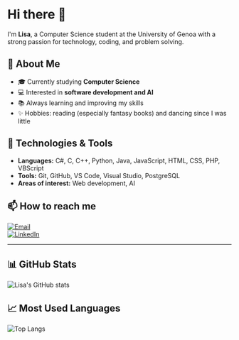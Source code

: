 # Hi there 👋

I'm **Lisa**, a Computer Science student at the University of Genoa with a strong passion for technology, coding, and problem solving.

## 🚀 About Me
- 🎓 Currently studying **Computer Science**
- 💻 Interested in **software development and AI**
- 📚 Always learning and improving my skills
- ✨ Hobbies: reading (especially fantasy books) and dancing since I was little  

## 🔧 Technologies & Tools
- **Languages:** C#, C, C++, Python, Java, JavaScript, HTML, CSS, PHP, VBScript  
- **Tools:** Git, GitHub, VS Code, Visual Studio, PostgreSQL  
- **Areas of interest:** Web development, AI  

## 📫 How to reach me
[![Email](https://img.shields.io/badge/Email-caviglialisa01%40gmail.com-red?style=for-the-badge&logo=gmail)](mailto:caviglialisa01@gmail.com)  
[![LinkedIn](https://img.shields.io/badge/LinkedIn-Lisa%20Caviglia-blue?style=for-the-badge&logo=linkedin)](https://www.linkedin.com/in/lisa-caviglia-8037001b5/)  

---

## 📊 GitHub Stats
![Lisa's GitHub stats](https://github-readme-stats.vercel.app/api?username=LisaCaviglia&show_icons=true&theme=tokyonight)  

## 📈 Most Used Languages
![Top Langs](https://github-readme-stats.vercel.app/api/top-langs/?username=LisaCaviglia&layout=compact&theme=tokyonight)  
